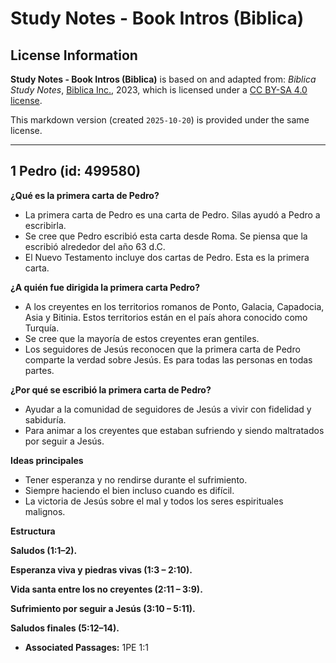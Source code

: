 # Study Notes - Book Intros (Biblica)

## License Information

**Study Notes - Book Intros (Biblica)** is based on and adapted from: _Biblica Study Notes_, [Biblica Inc.](https://www.biblica.com/), 2023, which is licensed under a [CC BY-SA 4.0 license](https://creativecommons.org/licenses/by-sa/4.0/legalcode.en).

This markdown version (created `2025-10-20`) is provided under the same license.



--------------------------------

## 1 Pedro (id: 499580)

**¿Qué es la primera carta de Pedro?**

* La primera carta de Pedro es una carta de Pedro. Silas ayudó a Pedro a escribirla.
* Se cree que Pedro escribió esta carta desde Roma. Se piensa que la escribió alrededor del año 63 d.C.
* El Nuevo Testamento incluye dos cartas de Pedro. Esta es la primera carta.

**¿A quién fue dirigida la primera carta Pedro?**

* A los creyentes en los territorios romanos de Ponto, Galacia, Capadocia, Asia y Bitinia. Estos territorios están en el país ahora conocido como Turquía.
* Se cree que la mayoría de estos creyentes eran gentiles.
* Los seguidores de Jesús reconocen que la primera carta de Pedro comparte la verdad sobre Jesús. Es para todas las personas en todas partes.

**¿Por qué se escribió la primera carta de Pedro?**

* Ayudar a la comunidad de seguidores de Jesús a vivir con fidelidad y sabiduría.
* Para animar a los creyentes que estaban sufriendo y siendo maltratados por seguir a Jesús.

**Ideas principales**

* Tener esperanza y no rendirse durante el sufrimiento.
* Siempre haciendo el bien incluso cuando es difícil.
* La victoria de Jesús sobre el mal y todos los seres espirituales malignos.

**Estructura**

**Saludos (1:1–2\).**

**Esperanza viva y piedras vivas (1:3 – 2:10\).**

**Vida santa entre los no creyentes (2:11 – 3:9\).**

**Sufrimiento por seguir a Jesús (3:10 – 5:11\).**

**Saludos finales (5:12–14\).**

* **Associated Passages:** 1PE 1:1

